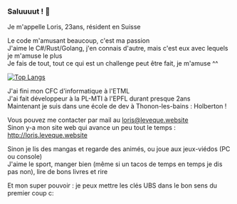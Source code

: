 ### Saluuuut ! 👋

Je m'appelle Loris, 23ans, résident en Suisse

Le code m'amusant beaucoup, c'est ma passion<br>
J'aime le C#/Rust/Golang, j'en connais d'autre, mais c'est eux avec lequels je m'amuse le plus<br>
Je fais de tout, tout ce qui est un challenge peut être fait, je m'amuse ^^

[![Top Langs](https://github-readme-stats.vercel.app/api/top-langs/?username=El-Chapo0133&layout=compact)](https://github.com/El-Chapo0133/github-readme-stats)


J'ai fini mon CFC d'informatique à l'ETML<br>
J'ai fait développeur à la PL-MTI à l'EPFL durant presque 2ans<br>
Maintenant je suis dans une école de dev à Thonon-les-bains : Holberton !<br>

Vous pouvez me contacter par mail au loris@leveque.website<br>
Sinon y-a mon site web qui avance un peu tout le temps : http://loris.leveque.website

Sinon je lis des mangas et regarde des animés, ou joue aux jeux-viédos (PC ou console)<br>
J'aime le sport, manger bien (même si un tacos de temps en temps je dis pas non), lire de bons livres et rire

Et mon super pouvoir : je peux mettre les clés UBS dans le bon sens du premier coup c:
